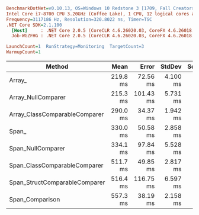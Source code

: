 ``` ini

BenchmarkDotNet=v0.10.13, OS=Windows 10 Redstone 3 [1709, Fall Creators Update] (10.0.16299.248)
Intel Core i7-8700 CPU 3.20GHz (Coffee Lake), 1 CPU, 12 logical cores and 6 physical cores
Frequency=3117186 Hz, Resolution=320.8022 ns, Timer=TSC
.NET Core SDK=2.1.100
  [Host]     : .NET Core 2.0.5 (CoreCLR 4.6.26020.03, CoreFX 4.6.26018.01), 64bit RyuJIT
  Job-WGZFHG : .NET Core 2.0.5 (CoreCLR 4.6.26020.03, CoreFX 4.6.26018.01), 64bit RyuJIT

LaunchCount=1  RunStrategy=Monitoring  TargetCount=3  
WarmupCount=1  

```
|                        Method |     Mean |     Error |   StdDev | Scaled | ScaledSD |
|------------------------------ |---------:|----------:|---------:|-------:|---------:|
|                        Array_ | 219.8 ms |  72.56 ms | 4.100 ms |   1.00 |     0.00 |
|            Array_NullComparer | 215.3 ms | 101.43 ms | 5.731 ms |   0.98 |     0.03 |
| Array_ClassComparableComparer | 290.0 ms |  34.37 ms | 1.942 ms |   1.32 |     0.02 |
|                         Span_ | 330.0 ms |  50.58 ms | 2.858 ms |   1.50 |     0.03 |
|             Span_NullComparer | 334.1 ms |  97.84 ms | 5.528 ms |   1.52 |     0.03 |
|  Span_ClassComparableComparer | 511.7 ms |  49.85 ms | 2.817 ms |   2.33 |     0.04 |
| Span_StructComparableComparer | 516.4 ms | 116.75 ms | 6.597 ms |   2.35 |     0.04 |
|               Span_Comparison | 557.3 ms |  38.19 ms | 2.158 ms |   2.54 |     0.04 |
